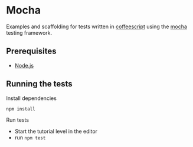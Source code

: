 # Mocha

Examples and scaffolding for tests written in [coffeescript](https://coffeescript.org) using the [mocha](https://mochajs.org/) testing framework.


## Prerequisites

* [Node.js](https://nodejs.org/)

## Running the tests

Install dependencies

  ```
  npm install
  ```

Run tests

  * Start the tutorial level in the editor
  * run `npm test`

